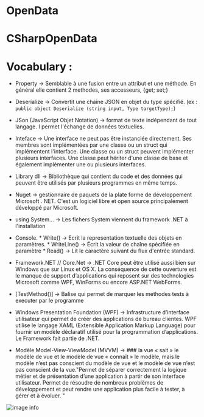 # OpenData

# CSharpOpenData

# Vocabulary :

* Property -> Semblable à une fusion entre un attribut et une méthode. En général elle contient 2 methodes, ses accesseurs, {get; set;}

* Deserialize -> Convertit une chaîne JSON en objet du type spécifié. (ex : ``` public object Deserialize (string input, Type targetType); ```)

* JSon (JavaScript Objet Notation) -> format de texte indépendant de tout langage. I permet l'échange de données textuelles. 

* Inteface -> Une interface ne peut pas être instanciée directement. Ses membres sont implémentées par une classe ou un struct qui implémentent l'interface.
Une classe ou un struct peuvent implémenter plusieurs interfaces. Une classe peut hériter d'une classe de base et également implémenter une ou plusieurs interfaces.

* Library dll -> Bibliothèque qui contient du code et des données qui peuvent être utilisés par plusieurs programmes en même temps.

* Nuget -> gestionnaire de paquets de la plate forme de développement Microsoft . NET. C'est un logiciel libre et open source principalement développé par Microsoft.

* using System... -> Les fichers System viennent du framework .NET à l'installation

* Console. * Write() -> Ecrit la representation textuelle des objets en paramètres.
           * WriteLine() -> Écrit la valeur de chaîne spécifiée en paramètre
           * Read() -> Lit le caractère suivant du flux d'entrée standard.
          

* Framework.NET // Core.Net -> .NET Core peut être utilisé aussi bien sur Windows que sur Linux et OS X.
La conséquence de cette ouverture est le manque de support d’applications qui reposent sur des technologies Microsoft comme WPF, WinForms ou encore ASP.NET WebForms.

* [TestMethod()] -> Balise qui permet de marquer les methodes tests à executer par le programme

* Windows Presentation Foundation (WPF) ->  Infrastructure d’interface utilisateur qui permet de créer des applications de bureau clientes. WPF utilise le langage XAML (Extensible Application Markup Language) pour fournir un modèle déclaratif utilisé pour la programmation d’applications. Le Framework fait partie de .NET.

 * Modèle Model-View-ViewModel (MVVM) -> ###  la vue « sait » le modèle de vue et le modèle de vue « connaît » le modèle, mais le modèle n’est pas conscient du modèle de vue et le modèle de vue n’est pas conscient de la vue."Permet de séparer correctement la logique métier et de présentation d’une application à partir de son interface utilisateur. Permet de résoudre de nombreux problèmes de développement et peut rendre une application plus facile à tester, à gérer et à évoluer. "
 
![image info](https://docs.microsoft.com/fr-fr/xamarin/xamarin-forms/enterprise-application-patterns/mvvm-images/mvvm.png)
